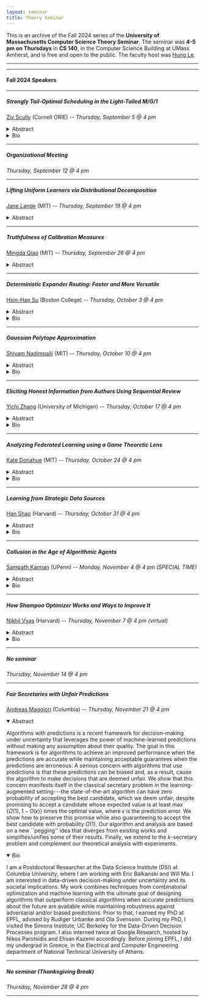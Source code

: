 ```yaml
---
layout: seminar
title: Theory Seminar
---
```

This is an archive of the Fall 2024 series of the **University of Massachusetts Computer Science Theory Seminar**. The seminar was **4-5 pm on Thursdays** in **CS 140**, in the Computer Science Building at UMass Amherst, and is free and open to the public. The faculty host was [Hung Le](https://hunglvosu.github.io/). 

<hr>

<hr>

#### Fall 2024 Speakers

<hr>

##### Strongly Tail-Optimal Scheduling in the Light-Tailed M/G/1

[Ziv Scully](https://ziv.codes/) (Cornell ORIE) --  *Thursday, September 5 @ 4 pm*
<details markdown="1">
<summary>Abstract</summary>
  
We study the problem of scheduling jobs in a queueing system, specifically an M/G/1 with light-tailed job sizes, to asymptotically optimize the response time tail. For some time, the best known policy was First-Come First-Served (FCFS), which has an asymptotically exponential tail. FCFS achieves the optimal exponential decay rate, but its leading constant is suboptimal. Designing a policy that minimizes this leading constant is a long-standing open problem.  

We solve this open problem with a new scheduling policy called 𝛾-Boost. Roughly speaking, 𝛾-Boost operates similarly to FCFS, but it pretends that small jobs arrive earlier than their true arrival times. This reduces the response time of small jobs without unduly delaying large jobs. We prove 𝛾-Boost’s asymptotic tail optimality, and we show via simulation that 𝛾-Boost has excellent practical performance.  
 
The 𝛾-Boost policy as described above requires knowledge of job sizes. In preliminary work, we generalize 𝛾-Boost to work with unknown job sizes, proving an analogous asymptotic optimality result in the unknown-size setting. Our generalization reveals that 𝛾-Boost is a type of Gittins index policy, but with an unusual feature: it uses a negative discount rate.  
 

Joint work with George Yu (Cornell) and Amit Harlev (Cornell). 
</details>
<details markdown="1">
<summary>Bio</summary>

Ziv Scully is an assistant professor at Cornell ORIE (Operations Research and Information Engineering). He completed his PhD in Computer Science at CMU in 2022, advised by Mor Harchol-Balter and Guy Blelloch, and obtained his BS from MIT in 2016. Between graduating from CMU and starting at Cornell, Ziv was a research fellow at the UC Berkeley Simons Institute for the Data-Driven Decision Processes program; and then an NSF FODSI postdoc at Harvard SEAS and MIT CSAIL, mentored by Michael Mitzenmacher and Piotr Indyk.  
 

Broadly, Ziv researches the theory of decision making under uncertainty, including stochastic control, resource allocation, and performance evaluation. A particular emphasis of his work is scheduling and load balancing in queueing systems, as motivated by the needs of cloud computing data centers and service systems.  
 

Ziv’s work has been recognized by multiple awards from INFORMS, ACM SIGMETRICS, and IFIP PERFORMANCE, including most recently the SIGMETRICS 2024 Best Paper Award.
</details>

<hr>

##### Organizational Meeting

*Thursday, September 12 @ 4 pm*

<hr>

##### Lifting Uniform Learners via Distributional Decomposition

[Jane Lange](https://people.csail.mit.edu/jlange/) (MIT) --  *Thursday, September 19 @ 4 pm*
<details markdown="1">
<summary>Abstract</summary>
  
We show how any PAC learning algorithm that works under the uniform distribution can be transformed, in a blackbox fashion, into one that works under an arbitrary and unknown distribution D. The efficiency of our transformation scales with the inherent complexity of D, running in poly(n, (md)^d) time for distributions over {±1}^n whose pmfs are computed by depth-d decision trees, where m is the sample complexity of the original algorithm. For monotone distributions our transformation uses only samples from D, and for general ones it uses subcube conditioning samples. A key technical ingredient is an algorithm which, given the aforementioned access to D, produces an optimal decision tree decomposition of D: an approximation of D as a mixture of uniform distributions over disjoint subcubes. With this decomposition in hand, we run the uniform-distribution learner on each subcube and combine the hypotheses using the decision tree. This algorithmic decomposition lemma also yields new algorithms for learning decision tree distributions with runtimes that exponentially improve on the prior state of the art—results of independent interest in distribution learning.

</details>

<hr>

##### Truthfulness of Calibration Measures

[Mingda Qiao](https://sites.google.com/site/acmonsterqiao/) (MIT) --  *Thursday, September 26 @ 4 pm*
<details markdown="1">
<summary>Abstract</summary>
  
In sequential calibration, a forecaster makes probabilistic predictions on a sequence of T adversarially chosen binary outcomes. The predictions are called perfectly calibrated if, among the steps on which each value p in [0, 1] is predicted, exactly a p fraction of the outcomes are ones. Since perfectly calibrated forecasts are often unachievable, calibration measures have been introduced to quantify the deviation from perfect calibration. 

We initiate the study of the truthfulness of calibration measures. A calibration measure is said to be truthful if the forecaster (approximately) minimizes the expected penalty by predicting the conditional expectation of the next outcome, given the prior distribution of outcomes. Our main contribution is the introduction of a new calibration measure, termed the Subsampled Smooth Calibration Error (SSCE), under which truthful prediction is optimal up to a constant factor. In contrast, all the existing calibration measures are far from being truthful: there are simple distributions on which a polylogarithmic (or even zero) penalty is achievable, while truthful prediction leads to a polynomial penalty. 

Based on joint work with Nika Haghtalab, Kunhe Yang, Eric Zhao, and Letian Zheng. Papers available at [https://arxiv.org/abs/2402.07458](https://arxiv.org/abs/2402.07458), [https://arxiv.org/abs/2407.13979](https://arxiv.org/abs/2402.07458).
</details>

<hr>

##### Deterministic Expander Routing: Faster and More Versatile

[Hsin-Hao Su](https://sites.google.com/site/distributedhsinhao/home?authuser=0) (Boston College) --  *Thursday, October 3 @ 4 pm*
<details markdown="1">
<summary>Abstract</summary>
  
In the expander routing problem, the goal is to route all the tokens to their destinations given that each vertex is the source and the destination of at most $\deg(v)$ tokens. Ghaffari, Kuhn, and Su (PODC 2017) developed randomized algorithms that solve this problem in $\poly(\phi^{-1}) \cdot 2^{O(\sqrt{\log n \log \log n})}$ rounds in the CONGEST model, where $\phi$ is the conductance of the graph. In addition, as noted by Chang, Pettie, Saranurak, and Zhang (JACM 2021), it is possible to obtain a preprocessing/query tradeoff so that the routing queries can be answered faster at the cost of more preprocessing time. The efficiency and flexibility of the processing/query tradeoff of expander routing have led to many other distributed algorithms in the CONGEST model, such as subpolynomial-round minimum spanning tree algorithms in expander graphs and near-optimal algorithms for $k$-clique enumeration in general graphs.

As the routing algorithm of Ghaffari, Kuhn, and Su and the subsequent improved algorithm by Ghaffari and Li (DISC 2018) are both randomized, all the resulting applications are also randomized. Recently, Chang and Saranurak (FOCS 2020) gave a deterministic algorithm that solves an expander routing instance in $2^{O(\log^{2/3} n \cdot \log^{1/3} \log n)}$ rounds. The deterministic algorithm is less efficient and does not allow preprocessing/query tradeoffs, which precludes the de-randomization of algorithms that require this feature, such as the aforementioned $k$-clique enumeration algorithm in general graphs.

In this talk, I will present a new deterministic expander routing algorithm that not only matches the randomized bound of Ghaffari, Kuhn, and Su but also allows preprocessing/query tradeoffs. Our algorithm solves a single instance of a routing query in $2^{O(\sqrt{\log n \cdot \log \log n})}$ rounds. For instance, this allows us to compute an MST in an expander graph in the same round complexity deterministically, improving the previous state-of-the-art $2^{O(\log^{2/3} n \cdot \log^{1/3} \log n)}$. Our algorithm achieves the following preprocessing and query tradeoffs: For $0 < \epsilon < 1$, we can answer every routing query in $\log^{O(1/\epsilon)} n$ rounds at the cost of a $(n^{O(\epsilon)} + \log^{O(1/\epsilon)} n)$-round preprocessing procedure. Combining this with the approach of Censor-Hillel, Leitersdorf, and Vulakh (PODC 2022), we obtain a near-optimal $\tilde{O}(n^{1-2/k})$-round deterministic algorithm for $k$-clique enumeration in general graphs, improving the previous state-of-the-art  $n^{1-2/k+o(1)}$.
</details>
<details markdown="1">
<summary>Bio</summary>

Hsin-Hao Su is an assistant professor in the computer science department at Boston College. His research interests lie in algorithms for combinatorial optimization problems in large-scale network settings, including distributed, parallel, and streaming settings. He obtained his Ph.D. from the University of Michigan under the supervision of Seth Pettie in 2015. His thesis, titled “Algorithms for Fundamental Problems in Computer Networks,” received the ACM-EATCS Principles of Distributed Computing Doctoral Dissertation Award. He did his postdoc at MIT with Nancy Lynch from 2015 to 2017.

</details>

<hr>

##### Gaussian Polytope Approximation

[Shivam Nadimpalli](https://math.mit.edu/~shivamn/) (MIT) --  *Thursday, October 10 @ 4 pm*
<details markdown="1">
<summary>Abstract</summary>
  
We study the approximability of high-dimensional convex sets by intersections of halfspaces, where the approximation quality is measured with respect to the standard Gaussian distribution and the complexity of an approximation is the number of halfspaces used. 

We establish a range of upper and lower bounds both for general convex sets and for specific natural convex sets that are of particular interest. We rely on techniques from many different areas, including classical results from convex geometry, Cramér-type bounds from probability theory, and—perhaps surprisingly—a range of topics from computational complexity theory, including computational learning theory, unconditional pseudorandomness, and the study of influences and noise sensitivity in the analysis of Boolean functions. 

Based on joint work ([https://arxiv.org/abs/2311.08575](https://arxiv.org/abs/2311.08575)) with Anindya De and Rocco Servedio that will appear in FOCS 2024.

</details>
<details markdown="1">
<summary>Bio</summary>

Shivam Nadimpalli is a postdoc at MIT where he does research in analysis of Boolean functions, complexity theory, and property testing. He completed his PhD at Columbia under the supervision of Rocco Servedio and Mihalis Yannakakis. 

</details>

<hr>

##### Eliciting Honest Information from Authors Using Sequential Review

[Yichi Zhang](https://yichiz97.github.io/) (University of Michigan) --  *Thursday, October 17 @ 4 pm*
<details markdown="1">
<summary>Abstract</summary>
  
In the setting of conference peer review, the conference aims to accept high-quality papers and reject low-quality papers based on noisy review scores. A recent work proposes the isotonic mechanism, which can elicit the ranking of paper qualities from an author with multiple submissions to help improve the conference’s decisions. However, the isotonic mechanism relies on the assumption that the author’s utility is both an increasing and a convex function with respect to the review score, which is often violated in peer review settings (e.g. when authors aim to maximize the number of accepted papers). In this paper, we propose a sequential review mechanism that can truthfully elicit the ranking information from authors while only assuming the agent’s utility is increasing with respect to the true quality of her accepted papers. The key idea is to review the papers of an author in a sequence based on the provided ranking and conditioning the review of the next paper on the review scores of the previous papers. Advantages of the sequential review mechanism include 1) eliciting truthful ranking information in a more realistic setting than prior work; 2) improving the quality of accepted papers, reducing the reviewing workload and increasing the average quality of papers being reviewed; 3) incentivizing authors to write fewer papers of higher quality.

Paper link: [https://arxiv.org/abs/2311.14619](https://arxiv.org/abs/2311.14619)


</details>
<details markdown="1">
<summary>Bio</summary>

Yichi Zhang is a Postdoctoral Researcher at DIMACS, Rutgers University, hosted by David Pennock and Lirong Xia. His research focuses on the intersection of computer science and economics, with particular interests in information elicitation and aggregation, mechanism design, multi-agent systems, and human-AI collaborations. He earned his Ph.D. from the University of Michigan in 2024, under the supervision of Grant Schoenebeck.

</details>

<hr>

##### Analyzing Federated Learning using a Game Theoretic Lens

[Kate Donahue](https://www.katedonahue.me) (MIT) --  *Thursday, October 24 @ 4 pm*
<details markdown="1">
<summary>Abstract</summary>
  
Federated learning is a distributed learning paradigm where multiple agents, each only with access to local data, jointly learn a global model. There has recently been an explosion of research aiming not only to improve the accuracy rates of federated learning, but also provide certain guarantees around social good properties such as total error or fairness. In this talk, I describe three papers analyzing federated learning through the lens of cooperative game theory, all joint with Jon Kleinberg ([https://arxiv.org/abs/2010.00753](https://arxiv.org/abs/2010.00753), [https://arxiv.org/abs/2106.09580](https://arxiv.org/abs/2106.09580), [https://arxiv.org/abs/2112.00818](https://arxiv.org/abs/2112.00818))

In the first paper, we discuss fairness in federated learning, which relates to how error rates differ between federating agents. In this work, we consider two notions of fairness: egalitarian fairness (which aims to bound how dissimilar error rates can be) and proportional fairness (which aims to reward players for contributing more data). For egalitarian fairness, we obtain a tight multiplicative bound on how widely error rates can diverge between agents federating together. For proportional fairness, we show that sub-proportional error (relative to the number of data points contributed) is guaranteed for any individually rational federating coalition. The second paper explores optimality in federated learning with respect to an objective of minimizing the average error rate among federating agents. In this work, we provide and prove the correctness of an efficient algorithm to calculate an optimal (error minimizing) arrangement of players. This paper builds on our prior work on stability in federated learning, and allows us to give the first constant-factor bound on the performance gap between stability and optimality, proving that the total error of the worst stable solution can be no higher than 9 times the total error of an optimal solution (Price of Anarchy bound of 9).


</details>
<details markdown="1">
<summary>Bio</summary>

Kate Donahue is a MIT METEOR postdoc at MIT (mentored by Manish Raghavan) and starting fall '24 will be an assistant professor of CS at UIUC. She completed her PhD in CS at Cornell, where she was advised by Jon Kleinberg. She works on algorithmic problems relating to the societal impact of AI such as fairness, human/AI collaboration and game-theoretic models of federated learning and data sharing. Her work has been supported by an NSF fellowship and recognized by a FAccT Best Paper award. During her PhD, she interned at Amazon, Google, and Microsoft Research.

</details>

<hr>

##### Learning from Strategic Data Sources

[Han Shao](https://sites.google.com/view/hanshao) (Harvard) --  *Thursday, October 31 @ 4 pm*
<details markdown="1">
<summary>Abstract</summary>
  
In contrast with standard classification tasks, strategic classification involves agents strategically modifying their features in an effort to receive favorable predictions. For instance, given a classifier determining loan approval based on credit scores, applicants may open or close their credit cards and bank accounts to fool the classifier. The learning goal is to find a classifier robust against strategic manipulations. Various settings, based on what and when information is known, have been explored in strategic classification. In this talk, I will focus on addressing a fundamental question: the learnability gaps between strategic classification and standard learning. This talk is based on joint work with Avrim Blum, Omar Montasser, Lee Cohen, Yishay Mansour, and Shay Moran ([arxiv.org/abs/2305.16501](arxiv.org/abs/2305.16501), [arxiv.org/abs/2402.19303](arxiv.org/abs/2402.19303)).

</details>
<details markdown="1">
<summary>Bio</summary>

Han Shao is a CMSA postdoc at Harvard, working with Cynthia Dwork and Ariel Procaccia. She will join the Department of Computer Science at the University of Maryland in Fall 2025 as an Assistant Professor. She completed her Ph.D. at TTIC, where she was advised by Avrim Blum. Her research focuses on the theoretical foundations of machine learning, particularly on fundamental questions arising from human social and adversarial behaviors in the learning process. She is interested in understanding how these behaviors affect machine learning systems and developing methods to enhance accuracy and robustness. Additionally, she is interested in gaining a theoretical understanding of empirical observations concerning adversarial robustness. Her work has been published in machine learning venues including NeurIPS, ICML, and COLT. In 2023, she was awarded EECS Rising Star by Georgia Tech and Rising Star in Machine Learning by the University of Maryland.

</details>

<hr>

##### Collusion in the Age of Algorithmic Agents

[Sampath Kannan](https://www.cis.upenn.edu/~kannan/) (UPenn) --  *Monday, November 4 @ 4 pm (SPECIAL TIME)*
<details markdown="1">
<summary>Abstract</summary>
  
Fair competition demands that sellers do not collude with each other in setting prices. But what does this mean? Prior work has shown that two sellers  can set supra-competitive prices and gain supra-competitive revenue by either encoding threats in their behavior, or by not optimizing their own payoffs. Moreover, reinforcement learning algorithms can learn such threat strategies on their own.

Here we show that supra-competitive prices can arise in seemingly innocuous settings, when no threats are being encoded, and each agent is playing optimally. In our model each of the two agents sets a price for a good at each point in time, and the agent setting the lower price sells the good. We show that if one of the agents uses a no-regret algorithm to set prices, and the other aproximately best responds, then both agents can get close to monopolistic profits, rather than the near-zero profit they should get under perfect competition. This suggests that it is non-trivial to define collusion in the age of algorithmic agents.

This talk will be self-contained and introduce the bits of game theory, online learning, and economics needed for understanding it.

The work is joint with Natalie Collina, Eshwar Arunachaleswaran, Aaron Roth, and Juba Ziani.

</details>
<details markdown="1">
<summary>Bio</summary>

Sampath Kannan is the associate director of the Simons Institute for the Theory of Computing and the Henry Salvatori Professor in the Department of Computer and Information Science at the University of Pennsylvania. His research interests are in the areas of Algorithmic Fairness, Combinatorial Algorithms, Program Reliability, Streaming Computation, and Computational Biology. Sampath served as Associate Dean for Academics in the School of Engineering and Applied Science at Penn between 2006 and 2008 and as Division Director for the Computing and Communication Foundations Division at the National Science Foundation from 2008 to 2010. He served as Associate Director for Theoretical Computer Science at the Simons Foundation from 2010 to 2013. He was the Chair of the Computer and Information Science Department at Penn between 2013 and 2018. He is a Fellow of the ACM, and the recipient of the ACM SIGACT Distinguished Service Award. He is also a Fellow of the American Association for the Advancement of Science.

</details>

<hr>

##### How Shampoo Optimizer Works and Ways to Improve It

[Nikhil Vyas](https://nikhilvyas.github.io) (Harvard) --  *Thursday, November 7 @ 4 pm (virtual)*
<details markdown="1">
<summary>Abstract</summary>
  
Shampoo, a second-order optimization algorithm which uses a Kronecker product preconditioner, has recently garnered increasing attention from the machine learning community. We provide a theoretical understanding by giving an explicit connection between the optimal Kronecker product approximation of Newton's method and the preconditioner used by Shampoo. Starting from this new perspective we describe an approach (SOAP optimizer) to improve Shampoo's performance and reduce its hyperparameters. 


</details>
<details markdown="1">
<summary>Bio</summary>

Nikhil Vyas is a postdoctoral fellow at Harvard University, hosted by Prof. Sham Kakade. He completed his PhD in 2022 at the Theory of computing group at MIT, advised by Prof. Ryan Williams. His current research focus is on understanding and improving deep learning, most recently on optimization of neural networks.

</details>

<hr>

##### *No seminar*

*Thursday, November 14 @ 4 pm*

<hr>

##### Fair Secretaries with Unfair Predictions

[Andreas Maggiori](https://andreasr27.github.io/) (Columbia) --  *Thursday, November 21 @ 4 pm*
<details open="open" markdown="1">
<summary>Abstract</summary>
  
Algorithms with predictions is a recent framework for decision-making under uncertainty that leverages the power of machine-learned predictions without making any assumption about their quality. The goal in this framework is for algorithms to achieve an improved performance when the predictions are accurate while maintaining acceptable guarantees when the predictions are erroneous. A serious concern with algorithms that use predictions is that  these predictions can be biased and, as a result, cause the algorithm to make decisions that are deemed unfair. We show that this concern manifests itself in the classical secretary problem in the learning-augmented setting---the state-of-the-art algorithm can have zero probability of accepting the best candidate, which we deem unfair, despite promising to accept a candidate whose expected value is at least $\max\{\Omega(1) ,1 - O(\epsilon)\}$ times the optimal value, where $\epsilon$ is the prediction error.
We show how to preserve this promise while also guaranteeing to accept the best candidate with probability $\Omega(1)$. Our algorithm and analysis are based on a new ``pegging'' idea that diverges from existing works and simplifies/unifies some of their results. Finally, we extend to the $k$-secretary problem and complement our theoretical analysis with experiments.

</details>
<details open="open" markdown="1">
<summary>Bio</summary>

I am a Postdoctoral Researcher at the Data Science Institute (DSI) at Columbia University, where I am working with Eric Balkanski and Will Ma. 
I am interested in data-driven decision-making under uncertainty and its societal implications. My work combines techniques from combinatorial optimization and machine learning with the ultimate goal of designing algorithms that outperform classical algorithms when accurate predictions about the future are available while maintaining robustness against adversarial and/or biased predictions.
Prior to that, I earned my PhD at EPFL, advised by Rudiger Urbanke and Ola Svensson. During my PhD, I visited the Simons Institute, UC Berkeley for the Data-Driven Decision Processes program. I also interned twice at Google Research, hosted by Nikos Parotsidis and Ehsan Kazemi accordingly.  Before joining EPFL, I did my undergrad in Greece, in the Electrical and Computer Engineering department of National Technical University of Athens.

</details>

<hr>

##### *No seminar (Thanksgiving Break)*

*Thursday, November 28 @ 4 pm*

<hr>


<!-- ##### TBD

[TBA](https://groups.cs.umass.edu/theory/) (TBA) --  *Thursday, October 24 @ 4 pm*
<details markdown="1">
<summary>Abstract</summary>
  
Abstract TBA

</details>
<details markdown="1">
<summary>Bio</summary>

Bio TBA

</details>

<hr> -->

